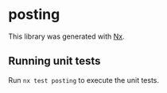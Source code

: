 # posting

This library was generated with [Nx](https://nx.dev).

## Running unit tests

Run `nx test posting` to execute the unit tests.
